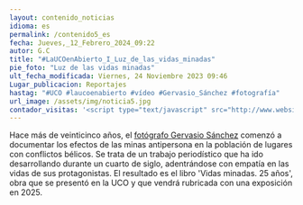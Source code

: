 ```yaml
---
layout: contenido_noticias
idioma: es
permalink: /contenido5_es
fecha: Jueves,_12_Febrero_2024_09:22
autor: G.C
title: "#LaUCOenAbierto_I_Luz_de_las_vidas_minadas"
pie_foto: "Luz de las vidas minadas"
ult_fecha_modificada: Viernes, 24 Noviembre 2023 09:46
Lugar_publicacion: Reportajes
hastag: "#UCO #laucoenabierto #vídeo #Gervasio_Sánchez #fotografía"
url_image: /assets/img/noticia5.jpg
contador_visitas: '<script type="text/javascript" src="http://www.websitegoodies.com/counter.php?id=75442&color=%231253bd"></script>'
---
```



Hace más de veinticinco años, el [fotógrafo Gervasio Sánchez](#) comenzó a documentar los efectos de las minas antipersona en la población de lugares con conflictos bélicos. Se trata de un trabajo periodístico que ha ido desarrollando durante un cuarto de siglo, adentrándose con empatía en las vidas de sus protagonistas. El resultado es el libro 'Vidas minadas. 25 años', obra que se presentó en la UCO y que vendrá rubricada con una exposición en 2025. 
    